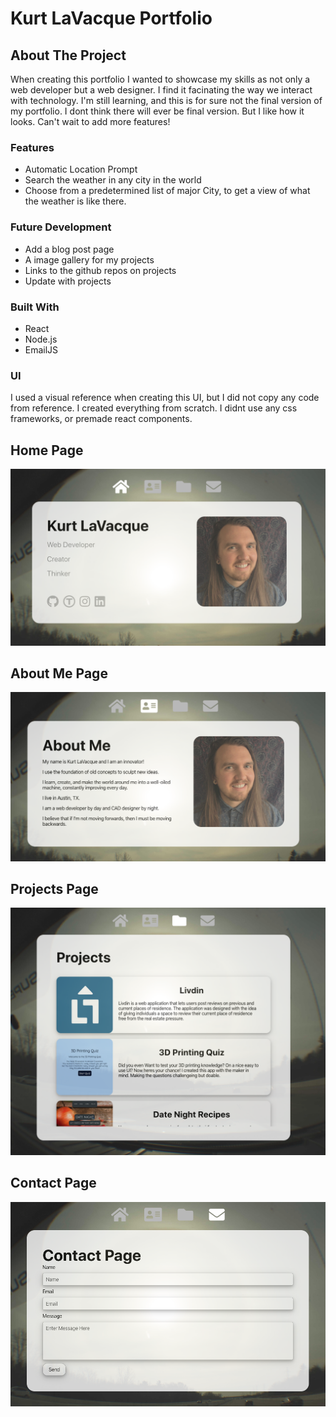 # Kurt LaVacque Portfolio

## About The Project

When creating this portfolio I wanted to showcase my skills as not only a web developer but a web designer.
I find it facinating the way we interact with technology.
I'm still learning, and this is for sure not the final version of my portfolio. I dont think there will ever be final version. But I like how it looks. Can't wait to add more features!

<!-- ## About the Developer

<img height="200px" src="public/Head_Shot.jpeg" alt="">

I'm to make things that work and -->

### Features

- Automatic Location Prompt
- Search the weather in any city in the world
- Choose from a predetermined list of major City, to get a view of what the weather is like there.

### Future Development

- Add a blog post page
- A image gallery for my projects
- Links to the github repos on projects
- Update with projects

### Built With

- React
- Node.js
- EmailJS

### UI

I used a visual reference when creating this UI, but I did not copy any code from reference. I created everything from scratch. I didnt use any css frameworks, or premade react components.

## Home Page

![Home](public/images/readme_images/Home.png)

## About Me Page

![Home](public/images/readme_images/About_Me.png)

## Projects Page

![Home](public/images/readme_images/Projects.png)

## Contact Page

![Home](public/images/readme_images/Contact.png)
